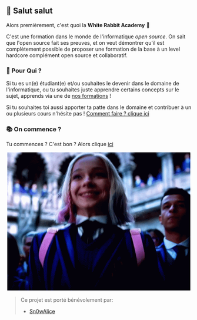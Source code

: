 ## 👋 Salut salut

Alors premièrement, c'est quoi la **White Rabbit Academy** 🐇 

C'est une formation dans le monde de l'informatique *open source*. On sait que l'open source fait ses preuves, et on veut démontrer qu'il est complètement possible de proposer une formation de la base à un level hardcore complément open source et collaboratif.


### 🧸 Pour Qui ?
Si tu es un(e) étudiant(e) et/ou souhaites le devenir dans le domaine de l'informatique, ou tu souhaites juste apprendre certains concepts sur le sujet, apprends via une de [nos formations](https://github.com/White-Rabbit-Academy/Ma-formation) ! 

Si tu souhaites toi aussi apporter ta patte dans le domaine et contribuer à un ou plusieurs cours n'hésite pas ! [Comment faire ? clique ici](https://github.com/orgs/White-Rabbit-Academy/discussions/3)

### 📚 On commence ?
Tu commences ? C'est bon ? Alors clique [ici](https://github.com/White-Rabbit-Academy/Ma-formation)
<p align="center">
  <img src="https://github.com/White-Rabbit-Academy/.github/blob/main/main.gif?raw=true">
</p>

> Ce projet est porté bénévolement par: 
> - [Sn0wAlice](https://github.com/Sn0wAlice)

